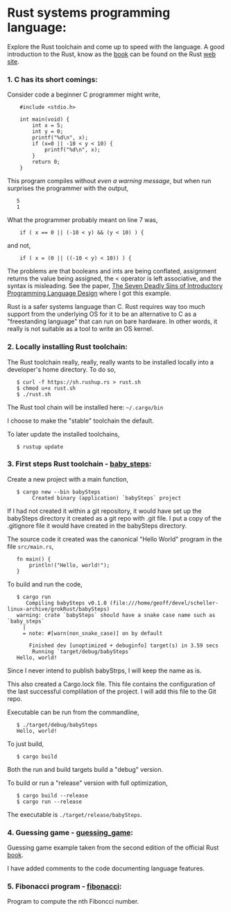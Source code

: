 # Rust systems programming language:
Explore the Rust toolchain and come up to speed with the language.  A good
introduction to the Rust, know as the
[book](https://doc.rust-lang.org/book) can be found on the Rust
[web site](https://www.rust-lang.org).

### 1. C has its short comings:
Consider code a beginner C programmer might write,
```
    #include <stdio.h>
    
    int main(void) {
        int x = 5;
        int y = 0;
        printf("%d\n", x);
        if (x=0 || -10 < y < 10) {
            printf("%d\n", x);
        } 
        return 0;
    }
```
This program compiles without *even a warning message*, but when run
surprises the programmer with the output,
```
   5
   1
```
What the programmer probably meant on line 7 was,
```
    if ( x == 0 || (-10 < y) && (y < 10) ) {
```
and not,
```
    if ( x = (0 || ((-10 < y) < 10)) ) {
```
The problems are that booleans and ints are being conflated, assignment
returns the value being assigned, the < operator is left associative, and
the syntax is misleading.  See the paper,
[The Seven Deadly Sins of Introductory Programming Language Design](http://users.monash.edu/~damian/papers/PDF/SevenDeadlySins.pdf)
where I got this example.

Rust is a safer systems language than C.  Rust requires way too
much support from the underlying OS for it to be an alternative
to C as a "freestanding language" that can run on bare hardware.
In other words, it really is not suitable as a tool to write an
OS kernel.

### 2. Locally installing Rust toolchain:
The Rust toolchain really, really, really wants to be installed
locally into a developer's home directory.  To do so,
```
   $ curl -f https://sh.rushup.rs > rust.sh
   $ chmod u+x rust.sh
   $ ./rust.sh
```
The Rust tool chain will be installed here: `~/.cargo/bin`

I choose to make the "stable" toolchain the default.

To later update the installed toolchains,
```
   $ rustup update
```
### 3. First steps Rust toolchain - [baby_steps](baby_steps/):
Create a new project with a main function,
```
   $ cargo new --bin babySteps
        Created binary (application) `babySteps` project
```
If I had not created it within a git repository, it would have set up the
babySteps directory it created as a git repo with .git file.  I put a copy
of the .gitignore file it would have created in the babySteps directory.

The source code it created was the canonical "Hello World" program in the
file `src/main.rs`,
```
   fn main() {
       println!("Hello, world!");
   }
```
To build and run the code,
```
   $ cargo run
      Compiling babySteps v0.1.0 (file:///home/geoff/devel/scheller-linux-archive/grokRust/babySteps)
   warning: crate `babySteps` should have a snake case name such as `baby_steps`
     |
     = note: #[warn(non_snake_case)] on by default

       Finished dev [unoptimized + debuginfo] target(s) in 3.59 secs
        Running `target/debug/babySteps`
   Hello, world!
```
Since I never intend to publish babyStrps, I will keep the name as is.

This also created a Cargo.lock file.  This file contains the configuration
of the last successful complilation of the project.  I will add this file
to the Git repo.

Executable can be run from the commandline,
```
   $ ./target/debug/babySteps 
   Hello, world!
```
To just build,
```
   $ cargo build
```
Both the run and build targets build a "debug" version.

To build or run a "release" version with full optimization,
```
   $ cargo build --release
   $ cargo run --release
```
The executable is `./target/release/babySteps`.

### 4. Guessing game - [guessing_game](guessing_game/):
Guessing game example taken from the second edition of the official Rust 
[book](https://doc.rust-lang.org/book/second-edition/ch02-00-guessing-game-tutorial.html).

I have added comments to the code documenting language features.

### 5. Fibonacci program - [fibonacci](fibonacci/):
Program to compute the nth Fiboncci number.
